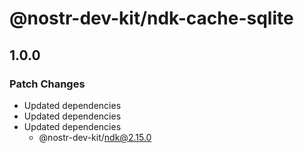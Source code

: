 # @nostr-dev-kit/ndk-cache-sqlite

## 1.0.0

### Patch Changes

- Updated dependencies
- Updated dependencies
- Updated dependencies
    - @nostr-dev-kit/ndk@2.15.0
